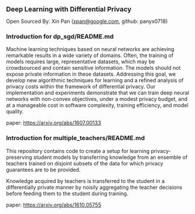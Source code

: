 <font size=4><b>Deep Learning with Differential Privacy</b></font>

Open Sourced By: Xin Pan (xpan@google.com, github: panyx0718)


### Introduction for dp_sgd/README.md

Machine learning techniques based on neural networks are achieving remarkable 
results in a wide variety of domains. Often, the training of models requires 
large, representative datasets, which may be crowdsourced and contain sensitive 
information. The models should not expose private information in these datasets. 
Addressing this goal, we develop new algorithmic techniques for learning and a 
refined analysis of privacy costs within the framework of differential privacy. 
Our implementation and experiments demonstrate that we can train deep neural 
networks with non-convex objectives, under a modest privacy budget, and at a 
manageable cost in software complexity, training efficiency, and model quality.

paper: https://arxiv.org/abs/1607.00133


### Introduction for multiple_teachers/README.md

This repository contains code to create a setup for learning privacy-preserving 
student models by transferring knowledge from an ensemble of teachers trained 
on disjoint subsets of the data for which privacy guarantees are to be provided.

Knowledge acquired by teachers is transferred to the student in a differentially
private manner by noisily aggregating the teacher decisions before feeding them
to the student during training.

paper: https://arxiv.org/abs/1610.05755
